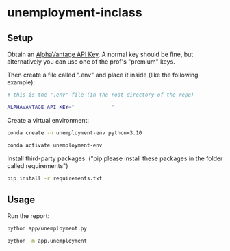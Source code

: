 # unemployment-inclass


## Setup


Obtain an [AlphaVantage API Key](https://www.alphavantage.co/support/#api-key). A normal key should be fine, but alternatively you can use one of the prof's "premium" keys. 

Then create a file called ".env" and place it inside (like the following example):

```sh
# this is the ".env" file (in the root directory of the repo)

ALPHAVANTAGE_API_KEY="____________"
```

Create a virtual environment:

```sh
conda create -n unemployment-env python=3.10
```

```sh
conda activate unemployment-env
```

Install third-party packages:
("pip please install these packages in the folder called requirements")

```sh
pip install -r requirements.txt
```

## Usage

Run the report:

```sh
python app/unemployment.py

python -m app.unemployment
```
